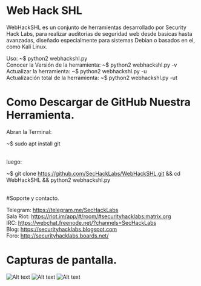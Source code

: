# Web Hack SHL

WebHackSHL es un conjunto de herramientas desarrollado por Security Hack Labs, para realizar auditorias de seguridad web desde basicas hasta avanzadas, diseñado especialmente para sistemas Debian o basados en el, como Kali Linux.

Uso: ~$ python2 webhackshl.py</br>
Conocer la Versión de la herramienta: ~$ python2 webhackshl.py -v</br>
Actualizar la herramienta: ~$ python2 webhackshl.py -u</br>
Actualización total de la herramienta: ~$ python2 webhackshl.py -ut</br>


# Como Descargar de GitHub Nuestra Herramienta.
Abran la Terminal:</br>

~$ sudo apt install git</br></br>

luego:</br>

~$ git clone https://github.com/SecHackLabs/WebHackSHL.git && cd WebHackSHL && python2 webhackshl.py</br></br>

#Soporte y contacto.

Telegram: https://telegram.me/SecHackLabs</br>
Sala Riot: https://riot.im/app/#/room/#securityhacklabs:matrix.org</br>
IRC: https://webchat.freenode.net/?channels=SecHackLabs</br>
Blog: https://securityhacklabs.blogspot.com</br>
Foro: http://securityhacklabs.boards.net/</br>

# Capturas de pantalla.

![Alt text](https://i.imgur.com/fpc98oC.png "Optional title")
![Alt text](https://i.imgur.com/ARcXzaY.png "Optional title")
![Alt text](https://i.imgur.com/byYTbzN.png "Optional title")
